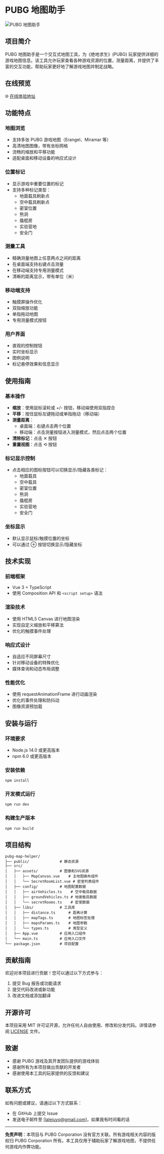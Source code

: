 # PUBG 地图助手

![PUBG 地图助手](./public/logo.png)

## 项目简介

PUBG 地图助手是一个交互式地图工具，为《绝地求生》(PUBG) 玩家提供详细的游戏地图信息。该工具允许玩家查看各种游戏资源的位置，测量距离，并提供了丰富的交互功能，帮助玩家更好地了解游戏地图并制定战略。

## 在线预览

🌐 [在线体验地址](https://www.532696133.xyz)

## 功能特点

### 地图浏览

- 支持多张 PUBG 游戏地图（Erangel、Miramar 等）
- 高清地图图像，带有坐标网格
- 流畅的缩放和平移功能
- 适配桌面和移动设备的响应式设计

### 位置标记

- 显示游戏中重要位置的标记
- 支持多种标记类型：
  - 地面载具刷新点
  - 空中载具刷新点
  - 密室位置
  - 熊洞
  - 撬棍房
  - 实验营地
  - 安全门

### 测量工具

- 精确测量地图上任意两点之间的距离
- 在桌面端支持右键点击测量
- 在移动端支持专用测量模式
- 清晰的距离显示，带有单位（米）

### 移动端支持

- 触摸屏操作优化
- 双指缩放功能
- 单指拖动地图
- 专用测量模式按钮

### 用户界面

- 直观的控制按钮
- 实时坐标显示
- 图例说明
- 标记悬停效果和信息显示

## 使用指南

### 基本操作

- **缩放**：使用鼠标滚轮或 +/- 按钮，移动端使用双指捏合
- **平移**：按住鼠标左键拖动或单指拖动（移动端）
- **测量距离**：
  - 桌面端：右键点击两个位置
  - 移动端：点击测量按钮进入测量模式，然后点击两个位置
- **清除标记**：点击 ✕ 按钮
- **重置视图**：点击 ⟲ 按钮

### 标记显示控制

- 点击相应的图标按钮可以切换显示/隐藏各类标记：
  - 地面载具
  - 空中载具
  - 密室位置
  - 熊洞
  - 撬棍房
  - 实验营地
  - 安全门

### 坐标显示

- 默认显示鼠标/触摸位置的坐标
- 可以通过 ⊕ 按钮切换显示/隐藏坐标

## 技术实现

### 前端框架

- Vue 3 + TypeScript
- 使用 Composition API 和 `<script setup>` 语法

### 渲染技术

- 使用 HTML5 Canvas 进行地图渲染
- 实现自定义缩放和平移算法
- 优化的触摸事件处理

### 响应式设计

- 自适应不同屏幕尺寸
- 针对移动设备的特殊优化
- 媒体查询和动态布局调整

### 性能优化

- 使用 requestAnimationFrame 进行动画渲染
- 优化的事件处理和防抖动
- 图像资源预加载

## 安装与运行

### 环境要求

- Node.js 14.0 或更高版本
- npm 6.0 或更高版本

### 安装依赖

```bash
npm install
```

### 开发模式运行

```bash
npm run dev
```

### 构建生产版本

```bash
npm run build
```

## 项目结构

```
pubg-map-helper/
├── public/              # 静态资源
├── src/
│   ├── assets/          # 图像和SVG资源
│   │   ├── MapCanvas.vue    # 主地图画布组件
│   │   └── SecretRoomList.vue # 密室列表组件
│   ├── config/          # 地图配置数据
│   │   ├── airVehicles.ts    # 空中载具数据
│   │   ├── groundVehicles.ts # 地面载具数据
│   │   └── secretRooms.ts    # 密室数据
│   ├── libs/            # 工具库
│   │   ├── distance.ts      # 距离计算
│   │   ├── mapTags.ts       # 地图标签处理
│   │   ├── mapsParams.ts    # 地图参数
│   │   └── types.ts         # 类型定义
│   ├── App.vue          # 应用入口组件
│   └── main.ts          # 应用入口文件
└── package.json         # 项目配置
```

## 贡献指南

欢迎对本项目进行贡献！您可以通过以下方式参与：

1. 提交 Bug 报告或功能请求
2. 提交代码改进或新功能
3. 改进文档或添加翻译

## 开源许可

本项目采用 MIT 许可证开源，允许任何人自由使用、修改和分发代码。详情请参阅 [LICENSE](LICENSE) 文件。

## 致谢

- 感谢 PUBG 游戏及其开发团队提供的游戏体验
- 感谢所有为本项目做出贡献的开发者
- 感谢使用本工具的玩家提供的反馈和建议

## 联系方式

如有问题或建议，请通过以下方式联系：

- 在 GitHub 上提交 Issue
- 发送电子邮件至 [laleiuyo@gmail.com]，如果我有时间看的话

---

**免责声明**：本项目与 PUBG Corporation 没有官方关联。所有游戏相关内容的版权归 PUBG Corporation 所有。本工具仅用于辅助玩家了解游戏地图，不提供任何游戏内作弊功能。
